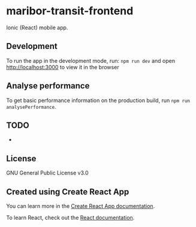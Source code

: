 # maribor-transit-frontend

Ionic (React) mobile app.

## Development

To run the app in the development mode, run: `npm run dev` and open [http://localhost:3000](http://localhost:3000) to view it in the browser

## Analyse performance

To get basic performance information on the production build, run `npm run analysePerformance`.

## TODO

-

## License

GNU General Public License v3.0

## Created using Create React App

You can learn more in the [Create React App documentation](https://facebook.github.io/create-react-app/docs/getting-started).

To learn React, check out the [React documentation](https://reactjs.org/).

